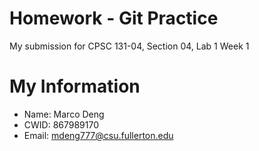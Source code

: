 # Homework - Git Practice
My submission for CPSC 131-04, Section 04, Lab 1 Week 1
# My Information
* Name: Marco Deng
* CWID: 867989170
* Email: mdeng777@csu.fullerton.edu
